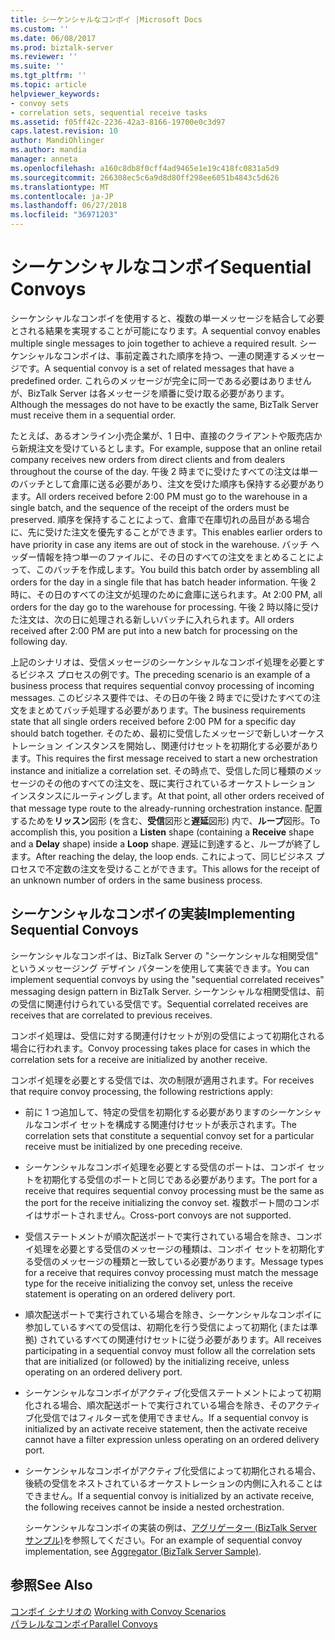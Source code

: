 ```yaml
---
title: シーケンシャルなコンボイ |Microsoft Docs
ms.custom: ''
ms.date: 06/08/2017
ms.prod: biztalk-server
ms.reviewer: ''
ms.suite: ''
ms.tgt_pltfrm: ''
ms.topic: article
helpviewer_keywords:
- convoy sets
- correlation sets, sequential receive tasks
ms.assetid: f05ff42c-2236-42a3-8166-19700e0c3d97
caps.latest.revision: 10
author: MandiOhlinger
ms.author: mandia
manager: anneta
ms.openlocfilehash: a160c8db8f0cff4ad9465e1e19c418fc0831a5d9
ms.sourcegitcommit: 266308ec5c6a9d8d80ff298ee6051b4843c5d626
ms.translationtype: MT
ms.contentlocale: ja-JP
ms.lasthandoff: 06/27/2018
ms.locfileid: "36971203"
---
```

# <a name="sequential-convoys"></a><span data-ttu-id="cf6cf-102">シーケンシャルなコンボイ</span><span class="sxs-lookup"><span data-stu-id="cf6cf-102">Sequential Convoys</span></span>
<span data-ttu-id="cf6cf-103">シーケンシャルなコンボイを使用すると、複数の単一メッセージを結合して必要とされる結果を実現することが可能になります。</span><span class="sxs-lookup"><span data-stu-id="cf6cf-103">A sequential convoy enables multiple single messages to join together to achieve a required result.</span></span> <span data-ttu-id="cf6cf-104">シーケンシャルなコンボイは、事前定義された順序を持つ、一連の関連するメッセージです。</span><span class="sxs-lookup"><span data-stu-id="cf6cf-104">A sequential convoy is a set of related messages that have a predefined order.</span></span> <span data-ttu-id="cf6cf-105">これらのメッセージが完全に同一である必要はありませんが、BizTalk Server は各メッセージを順番に受け取る必要があります。</span><span class="sxs-lookup"><span data-stu-id="cf6cf-105">Although the messages do not have to be exactly the same, BizTalk Server must receive them in a sequential order.</span></span>  
  
 <span data-ttu-id="cf6cf-106">たとえば、あるオンライン小売企業が、1 日中、直接のクライアントや販売店から新規注文を受けているとします。</span><span class="sxs-lookup"><span data-stu-id="cf6cf-106">For example, suppose that an online retail company receives new orders from direct clients and from dealers throughout the course of the day.</span></span> <span data-ttu-id="cf6cf-107">午後 2 時までに受けたすべての注文は単一のバッチとして倉庫に送る必要があり、注文を受けた順序も保持する必要があります。</span><span class="sxs-lookup"><span data-stu-id="cf6cf-107">All orders received before 2:00 PM must go to the warehouse in a single batch, and the sequence of the receipt of the orders must be preserved.</span></span> <span data-ttu-id="cf6cf-108">順序を保持することによって、倉庫で在庫切れの品目がある場合に、先に受けた注文を優先することができます。</span><span class="sxs-lookup"><span data-stu-id="cf6cf-108">This enables earlier orders to have priority in case any items are out of stock in the warehouse.</span></span> <span data-ttu-id="cf6cf-109">バッチ へッダー情報を持つ単一のファイルに、その日のすべての注文をまとめることによって、このバッチを作成します。</span><span class="sxs-lookup"><span data-stu-id="cf6cf-109">You build this batch order by assembling all orders for the day in a single file that has batch header information.</span></span> <span data-ttu-id="cf6cf-110">午後 2 時に、その日のすべての注文が処理のために倉庫に送られます。</span><span class="sxs-lookup"><span data-stu-id="cf6cf-110">At 2:00 PM, all orders for the day go to the warehouse for processing.</span></span> <span data-ttu-id="cf6cf-111">午後 2 時以降に受けた注文は、次の日に処理される新しいバッチに入れられます。</span><span class="sxs-lookup"><span data-stu-id="cf6cf-111">All orders received after 2:00 PM are put into a new batch for processing on the following day.</span></span>  
  
 <span data-ttu-id="cf6cf-112">上記のシナリオは、受信メッセージのシーケンシャルなコンボイ処理を必要とするビジネス プロセスの例です。</span><span class="sxs-lookup"><span data-stu-id="cf6cf-112">The preceding scenario is an example of a business process that requires sequential convoy processing of incoming messages.</span></span> <span data-ttu-id="cf6cf-113">このビジネス要件では、その日の午後 2 時までに受けたすべての注文をまとめてバッチ処理する必要があります。</span><span class="sxs-lookup"><span data-stu-id="cf6cf-113">The business requirements state that all single orders received before 2:00 PM for a specific day should batch together.</span></span> <span data-ttu-id="cf6cf-114">そのため、最初に受信したメッセージで新しいオーケストレーション インスタンスを開始し、関連付けセットを初期化する必要があります。</span><span class="sxs-lookup"><span data-stu-id="cf6cf-114">This requires the first message received to start a new orchestration instance and initialize a correlation set.</span></span> <span data-ttu-id="cf6cf-115">その時点で、受信した同じ種類のメッセージのその他のすべての注文を、既に実行されているオーケストレーション インスタンスにルーティングします。</span><span class="sxs-lookup"><span data-stu-id="cf6cf-115">At that point, all other orders received of that message type route to the already-running orchestration instance.</span></span> <span data-ttu-id="cf6cf-116">配置するためを**リッスン**図形 (を含む、**受信**図形と**遅延**図形) 内で、**ループ**図形。</span><span class="sxs-lookup"><span data-stu-id="cf6cf-116">To accomplish this, you position a **Listen** shape (containing a **Receive** shape and a **Delay** shape) inside a **Loop** shape.</span></span> <span data-ttu-id="cf6cf-117">遅延に到達すると、ループが終了します。</span><span class="sxs-lookup"><span data-stu-id="cf6cf-117">After reaching the delay, the loop ends.</span></span> <span data-ttu-id="cf6cf-118">これによって、同じビジネス プロセスで不定数の注文を受けることができます。</span><span class="sxs-lookup"><span data-stu-id="cf6cf-118">This allows for the receipt of an unknown number of orders in the same business process.</span></span>  
  
## <a name="implementing-sequential-convoys"></a><span data-ttu-id="cf6cf-119">シーケンシャルなコンボイの実装</span><span class="sxs-lookup"><span data-stu-id="cf6cf-119">Implementing Sequential Convoys</span></span>  
 <span data-ttu-id="cf6cf-120">シーケンシャルなコンボイは、BizTalk Server の "シーケンシャルな相関受信" というメッセージング デザイン パターンを使用して実装できます。</span><span class="sxs-lookup"><span data-stu-id="cf6cf-120">You can implement sequential convoys by using the "sequential correlated receives" messaging design pattern in BizTalk Server.</span></span> <span data-ttu-id="cf6cf-121">シーケンシャルな相関受信は、前の受信に関連付けられている受信です。</span><span class="sxs-lookup"><span data-stu-id="cf6cf-121">Sequential correlated receives are receives that are correlated to previous receives.</span></span>  
  
 <span data-ttu-id="cf6cf-122">コンボイ処理は、受信に対する関連付けセットが別の受信によって初期化される場合に行われます。</span><span class="sxs-lookup"><span data-stu-id="cf6cf-122">Convoy processing takes place for cases in which the correlation sets for a receive are initialized by another receive.</span></span>  
  
 <span data-ttu-id="cf6cf-123">コンボイ処理を必要とする受信では、次の制限が適用されます。</span><span class="sxs-lookup"><span data-stu-id="cf6cf-123">For receives that require convoy processing, the following restrictions apply:</span></span>  
  
- <span data-ttu-id="cf6cf-124">前に 1 つ追加して、特定の受信を初期化する必要がありますのシーケンシャルなコンボイ セットを構成する関連付けセットが表示されます。</span><span class="sxs-lookup"><span data-stu-id="cf6cf-124">The correlation sets that constitute a sequential convoy set for a particular receive must be initialized by one preceding receive.</span></span>  
  
- <span data-ttu-id="cf6cf-125">シーケンシャルなコンボイ処理を必要とする受信のポートは、コンボイ セットを初期化する受信のポートと同じである必要があります。</span><span class="sxs-lookup"><span data-stu-id="cf6cf-125">The port for a receive that requires sequential convoy processing must be the same as the port for the receive initializing the convoy set.</span></span> <span data-ttu-id="cf6cf-126">複数ポート間のコンボイはサポートされません。</span><span class="sxs-lookup"><span data-stu-id="cf6cf-126">Cross-port convoys are not supported.</span></span>  
  
- <span data-ttu-id="cf6cf-127">受信ステートメントが順次配送ポートで実行されている場合を除き、コンボイ処理を必要とする受信のメッセージの種類は、コンボイ セットを初期化する受信のメッセージの種類と一致している必要があります。</span><span class="sxs-lookup"><span data-stu-id="cf6cf-127">Message types for a receive that requires convoy processing must match the message type for the receive initializing the convoy set, unless the receive statement is operating on an ordered delivery port.</span></span>  
  
- <span data-ttu-id="cf6cf-128">順次配送ポートで実行されている場合を除き、シーケンシャルなコンボイに参加しているすべての受信は、初期化を行う受信によって初期化 (または準拠) されているすべての関連付けセットに従う必要があります。</span><span class="sxs-lookup"><span data-stu-id="cf6cf-128">All receives participating in a sequential convoy must follow all the correlation sets that are initialized (or followed) by the initializing receive, unless operating on an ordered delivery port.</span></span>  
  
- <span data-ttu-id="cf6cf-129">シーケンシャルなコンボイがアクティブ化受信ステートメントによって初期化される場合、順次配送ポートで実行されている場合を除き、そのアクティブ化受信ではフィルター式を使用できません。</span><span class="sxs-lookup"><span data-stu-id="cf6cf-129">If a sequential convoy is initialized by an activate receive statement, then the activate receive cannot have a filter expression unless operating on an ordered delivery port.</span></span>  
  
- <span data-ttu-id="cf6cf-130">シーケンシャルなコンボイがアクティブ化受信によって初期化される場合、後続の受信をネストされているオーケストレーションの内側に入れることはできません。</span><span class="sxs-lookup"><span data-stu-id="cf6cf-130">If a sequential convoy is initialized by an activate receive, the following receives cannot be inside a nested orchestration.</span></span>  
  
  <span data-ttu-id="cf6cf-131">シーケンシャルなコンボイの実装の例は、[アグリゲーター (BizTalk Server サンプル)](../core/aggregator-biztalk-server-sample.md)を参照してください。</span><span class="sxs-lookup"><span data-stu-id="cf6cf-131">For an example of sequential convoy implementation, see [Aggregator (BizTalk Server Sample)](../core/aggregator-biztalk-server-sample.md).</span></span>  
  
## <a name="see-also"></a><span data-ttu-id="cf6cf-132">参照</span><span class="sxs-lookup"><span data-stu-id="cf6cf-132">See Also</span></span>  
 <span data-ttu-id="cf6cf-133">[コンボイ シナリオの](../core/working-with-convoy-scenarios.md) </span><span class="sxs-lookup"><span data-stu-id="cf6cf-133">[Working with Convoy Scenarios](../core/working-with-convoy-scenarios.md) </span></span>  
 [<span data-ttu-id="cf6cf-134">パラレルなコンボイ</span><span class="sxs-lookup"><span data-stu-id="cf6cf-134">Parallel Convoys</span></span>](../core/parallel-convoys.md)